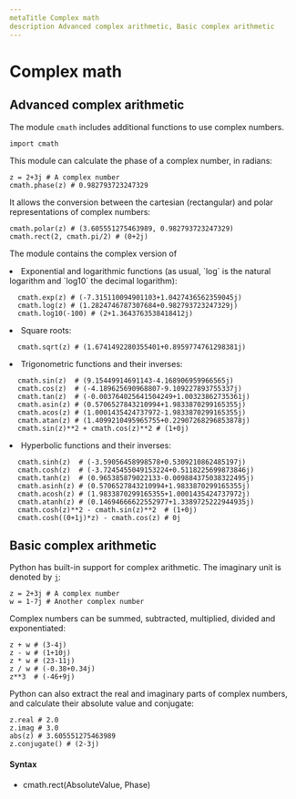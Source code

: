 ```yaml
---
metaTitle Complex math
description Advanced complex arithmetic, Basic complex arithmetic
---
```


# Complex math



## Advanced complex arithmetic


The module `cmath` includes additional functions to use complex numbers.

```
import cmath

```

This module can calculate the phase of a complex number, in radians:

```
z = 2+3j # A complex number
cmath.phase(z) # 0.982793723247329

```

It allows the conversion between the cartesian (rectangular) and polar representations of complex numbers:

```
cmath.polar(z) # (3.605551275463989, 0.982793723247329)
cmath.rect(2, cmath.pi/2) # (0+2j)

```

The module contains the complex version of

<li>
Exponential and logarithmic functions (as usual, `log` is the natural logarithm and `log10` the decimal logarithm):
<pre><code>  cmath.exp(z) # (-7.315110094901103+1.0427436562359045j)
  cmath.log(z) # (1.2824746787307684+0.982793723247329j)
  cmath.log10(-100) # (2+1.3643763538418412j)
</code></pre>
</li>

<li>
Square roots:
<pre><code>  cmath.sqrt(z) # (1.6741492280355401+0.8959774761298381j)
</code></pre>
</li>
<li>
Trigonometric functions and their inverses:
<pre><code>  cmath.sin(z)  # (9.15449914691143-4.168906959966565j)
  cmath.cos(z)  # (-4.189625690968807-9.109227893755337j)
  cmath.tan(z)  # (-0.003764025641504249+1.00323862735361j)
  cmath.asin(z) # (0.5706527843210994+1.9833870299165355j)
  cmath.acos(z) # (1.0001435424737972-1.9833870299165355j)
  cmath.atan(z) # (1.4099210495965755+0.22907268296853878j)
  cmath.sin(z)**2 + cmath.cos(z)**2 # (1+0j)
</code></pre>
</li>
<li>
Hyperbolic functions and their inverses:
<pre><code>  cmath.sinh(z)  # (-3.59056458998578+0.5309210862485197j)
  cmath.cosh(z)  # (-3.7245455049153224+0.5118225699873846j)
  cmath.tanh(z)  # (0.965385879022133-0.009884375038322495j)
  cmath.asinh(z) # (0.5706527843210994+1.9833870299165355j)
  cmath.acosh(z) # (1.9833870299165355+1.0001435424737972j)
  cmath.atanh(z) # (0.14694666622552977+1.3389725222944935j)
  cmath.cosh(z)**2 - cmath.sin(z)**2  # (1+0j)
  cmath.cosh((0+1j)*z) - cmath.cos(z) # 0j
</code></pre>
</li>



## Basic complex arithmetic


Python has built-in support for complex arithmetic. The imaginary unit is denoted by [`j`](http://stackoverflow.com/questions/24812444/why-are-complex-numbers-in-python-denoted-with-j-instead-of-i#24812657):

```
z = 2+3j # A complex number
w = 1-7j # Another complex number

```

Complex numbers can be summed, subtracted, multiplied, divided and exponentiated:

```
z + w # (3-4j) 
z - w # (1+10j)
z * w # (23-11j) 
z / w # (-0.38+0.34j)
z**3  # (-46+9j)

```

Python can also extract the real and imaginary parts of complex numbers, and calculate their absolute value and conjugate:

```
z.real # 2.0
z.imag # 3.0
abs(z) # 3.605551275463989
z.conjugate() # (2-3j)

```



#### Syntax


- cmath.rect(AbsoluteValue, Phase)

